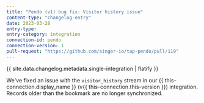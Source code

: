 ```yaml
---
title: "Pendo (v1) bug fix: Visitor history issue"
content-type: "changelog-entry"
date: 2023-03-28
entry-type: 
entry-category: integration
connection-id: pendo
connection-version: 1
pull-request: "https://github.com/singer-io/tap-pendo/pull/119"
---
```

{{ site.data.changelog.metadata.single-integration | flatify }}

We've fixed an issue with the `visitor_history` stream in our {{ this-connection.display_name }} (v{{ this-connection.this-version }}) integration. Records older than the bookmark are no longer synchronized.